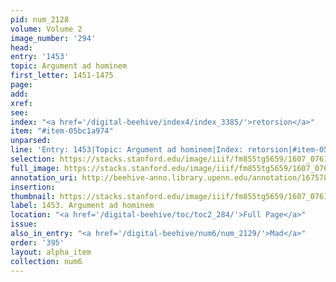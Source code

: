 ```yaml
---
pid: num_2128
volume: Volume 2
image_number: '294'
head:
entry: '1453'
topic: Argument ad hominem
first_letter: 1451-1475
page:
add:
xref:
see:
index: "<a href='/digital-beehive/index4/index_3385/'>retorsion</a>"
item: "#item-05bc1a974"
unparsed:
line: 'Entry: 1453|Topic: Argument ad hominem|Index: retorsion|#item-05bc1a974'
selection: https://stacks.stanford.edu/image/iiif/fm855tg5659/1607_0761/954,1894,2701,223/full/0/default.jpg
full_image: https://stacks.stanford.edu/image/iiif/fm855tg5659/1607_0761/full/full/0/default.jpg
annotation_uri: http://beehive-anno.library.upenn.edu/annotation/1675786670201
insertion:
thumbnail: https://stacks.stanford.edu/image/iiif/fm855tg5659/1607_0761/954,1894,600,180/250,/0/default.jpg
label: 1453. Argument ad hominem
location: "<a href='/digital-beehive/toc/toc2_284/'>Full Page</a>"
issue:
also_in_entry: "<a href='/digital-beehive/num6/num_2129/'>Mad</a>"
order: '395'
layout: alpha_item
collection: num6
---
```


